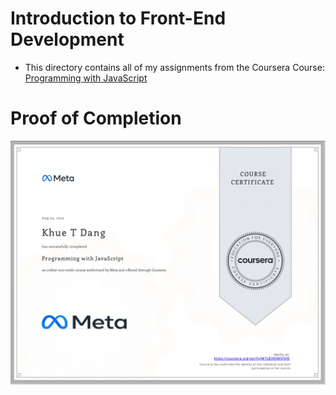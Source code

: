 # Introduction to Front-End Development

- This directory contains all of my assignments from the Coursera Course: [Programming with JavaScript](https://www.coursera.org/learn/programming-with-javascript?specialization=meta-front-end-developer)

# Proof of Completion

<img src="./certificate.png" width=800>